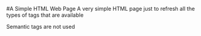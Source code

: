 #A Simple HTML Web Page
A very simple HTML page just to refresh all the types of tags that are available

Semantic tags are not used
